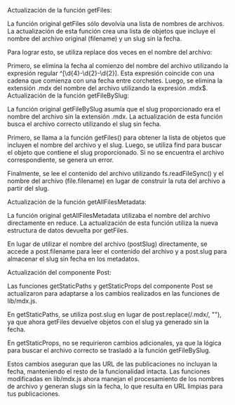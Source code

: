 
Actualización de la función getFiles:

La función original getFiles sólo devolvía una lista de nombres de archivos. La actualización de esta función crea una lista de objetos que incluye el nombre del archivo original (filename) y un slug sin la fecha.

Para lograr esto, se utiliza replace dos veces en el nombre del archivo:

Primero, se elimina la fecha al comienzo del nombre del archivo utilizando la expresión regular ^\[\d{4}-\d{2}-\d{2}\]. Esta expresión coincide con una cadena que comienza con una fecha entre corchetes.
Luego, se elimina la extensión .mdx del nombre del archivo utilizando la expresión \.mdx$.
Actualización de la función getFileBySlug:

La función original getFileBySlug asumía que el slug proporcionado era el nombre del archivo sin la extensión .mdx. La actualización de esta función busca el archivo correcto utilizando el slug sin fecha.

Primero, se llama a la función getFiles() para obtener la lista de objetos que incluyen el nombre del archivo y el slug. Luego, se utiliza find para buscar el objeto que contiene el slug proporcionado. Si no se encuentra el archivo correspondiente, se genera un error.

Finalmente, se lee el contenido del archivo utilizando fs.readFileSync() y el nombre del archivo (file.filename) en lugar de construir la ruta del archivo a partir del slug.

Actualización de la función getAllFilesMetadata:

La función original getAllFilesMetadata utilizaba el nombre del archivo directamente en reduce. La actualización de esta función utiliza la nueva estructura de datos devuelta por getFiles.

En lugar de utilizar el nombre del archivo (postSlug) directamente, se accede a post.filename para leer el contenido del archivo y a post.slug para almacenar el slug sin fecha en los metadatos.

Actualización del componente Post:

Las funciones getStaticPaths y getStaticProps del componente Post se actualizaron para adaptarse a los cambios realizados en las funciones de lib/mdx.js.

En getStaticPaths, se utiliza post.slug en lugar de post.replace(/\.mdx/, ""), ya que ahora getFiles devuelve objetos con el slug ya generado sin la fecha.

En getStaticProps, no se requirieron cambios adicionales, ya que la lógica para buscar el archivo correcto se trasladó a la función getFileBySlug.

Estos cambios aseguran que las URL de las publicaciones no incluyan la fecha, manteniendo el resto de la funcionalidad intacta. Las funciones modificadas en lib/mdx.js ahora manejan el procesamiento de los nombres de archivo y generan slugs sin la fecha, lo que resulta en URL limpias para tus publicaciones.